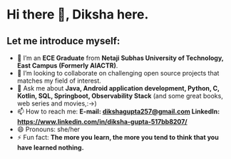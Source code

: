 # Hi there 👋, Diksha here.

## Let me introduce myself:

- 🔭 I’m an **ECE Graduate** from **Netaji Subhas University of Technology, East Campus (Formerly AIACTR)**.
- 👯 I’m looking to collaborate on challenging open source projects that matches my field of interest.
- 💬 Ask me about **Java, Android application development, Python, C, Kotlin, SQL, Springboot, Observability Stack** (and some great books, web series and movies,:->)
- 📫 How to reach me: **E-mail: dikshagupta257@gmail.com
                       LinkedIn: https://www.linkedin.com/in/diksha-gupta-517bb8207/**
- 😄 Pronouns: she/her
- ⚡ Fun fact: **The more you learn, the more you tend to think that you have learned nothing.**

